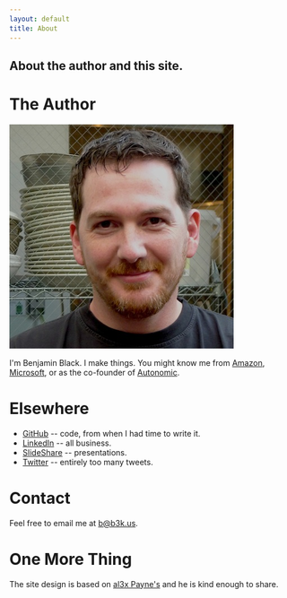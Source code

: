 ```yaml
---
layout: default
title: About
---
```

## About the author and this site.

# The Author

![](/images/me.jpg "me")

I'm Benjamin Black.  I make things.  You might know me from [Amazon](http://amazon.com), [Microsoft](http://microsoft.com), or as the co-founder of [Autonomic](https://autonomic.ai).

# Elsewhere

* [GitHub](http://github.com/b) -- code, from when I had time to write it.
* [LinkedIn](http://www.linkedin.com/in/benjaminjblack) -- all business.
* [SlideShare](http://www.slideshare.net/benjaminblack/slideshows) -- presentations.
* [Twitter](http://twitter.com/b6n) -- entirely too many tweets.

# Contact

Feel free to email me at <b@b3k.us>.

# One More Thing

The site design is based on [al3x Payne's](https://github.com/al3x/al3x.github.com) and he is kind enough to share.
